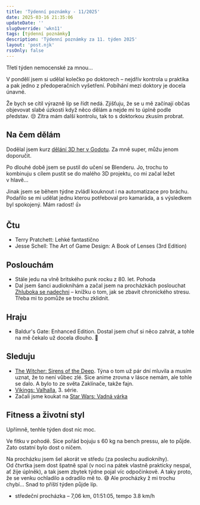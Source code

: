 ```yaml
---
title: 'Týdenní poznámky - 11/2025'
date: 2025-03-16 21:35:06
updateDate: ''
slugOverride: 'wkn11'
tags: [týdenní poznámky]
description: 'Týdenní poznámky za 11. týden 2025'
layout: 'post.njk'
rssOnly: false
---
```

Třetí týden nemocenské za mnou…

V pondělí jsem si udělal kolečko po doktorech – nejdřív kontrola u praktika a pak jedno z předoperačních vyšetření. Pobíhání mezi doktory je docela únavné.

Že bych se cítil výrazně líp se řídt nedá. Zjišťuju, že se u mě začínají občas objevovat slabé úzkosti když něco dělám a nejde mi to úplně podle představ. 😒 Zítra mám další kontrolu, tak to s doktorkou zkusím probrat.

## Na čem dělám

Dodělal jsem kurz [dělání 3D her v Godotu](https://www.gamedev.tv/courses/godot-complete-3d). Za mně super, můžu jenom doporučit.

Po dlouhé době jsem se pustil do učení se Blenderu. Jo, trochu to kombinuju s cílem pustit se do malého 3D projektu, co mi začal ležet v hlavě…

Jinak jsem se během týdne zvládl kouknout i na automatizace pro bráchu. Podařilo se mi udělat jednu kterou potřeboval pro kamaráda, a s výsledkem byl spokojený. Mám radost! 👍

## Čtu

- Terry Pratchett: Lehké fantastično
- Jesse Schell: The Art of Game Design: A Book of Lenses (3rd Edition)


## Poslouchám

- Stále jedu na vlně britského punk rocku z 80. let. Pohoda
- Dal jsem šanci audioknihám a začal jsem na procházkách poslouchat [Zhluboka se nadechni](https://www.melvil.cz/kniha-zhluboka-se-nadechni/) – knížku o tom, jak se zbavit chronického stresu. Třeba mi to pomůže se trochu zklidnit.

## Hraju

- Baldur's Gate: Enhanced Edition. Dostal jsem chuť si něco zahrát, a tohle na mě čekalo už docela dlouho. 🙂

## Sleduju

- [The Witcher: Sirens of the Deep](https://en.wikipedia.org/wiki/The_Witcher%3A_Sirens_of_the_Deep). Týna o tom už pár dní mluvila a musím uznat, že to není vůbec zlé. Sice anime zrovna v lásce nemám, ale tohle se dalo. A bylo to ze světa Zaklínače, takže fajn.
- [Vikings: Valhalla](https://en.wikipedia.org/wiki/Vikings%3A_Valhalla), 3. série. 
- Začali jsme koukat na [Star Wars: Vadná várka](https://en.wikipedia.org/wiki/Star_Wars:_The_Bad_Batch)

## Fitness a životní styl

Upřímně, tenhle týden dost nic moc.

Ve fitku v pohodě. Sice pořád bojuju s 60 kg na bench pressu, ale to půjde. Zato ostatní bylo dost o ničem.

Na procházku jsem šel akorát ve středu (za poslechu audioknihy). Od čtvrtka jsem dost špatně spal (v noci na pátek vlastně prakticky nespal, ať žije úplněk), a tak jsem zbytek týdne pojal víc odpočinkově. A taky proto, že se venku ochladilo a odradilo mě to. 😅 Ale procházky ž mi trochu chybí… Snad to příští týden půjde líp.

- středeční procházka – 7,06 km,  01:51:05, tempo  3.8 km/h